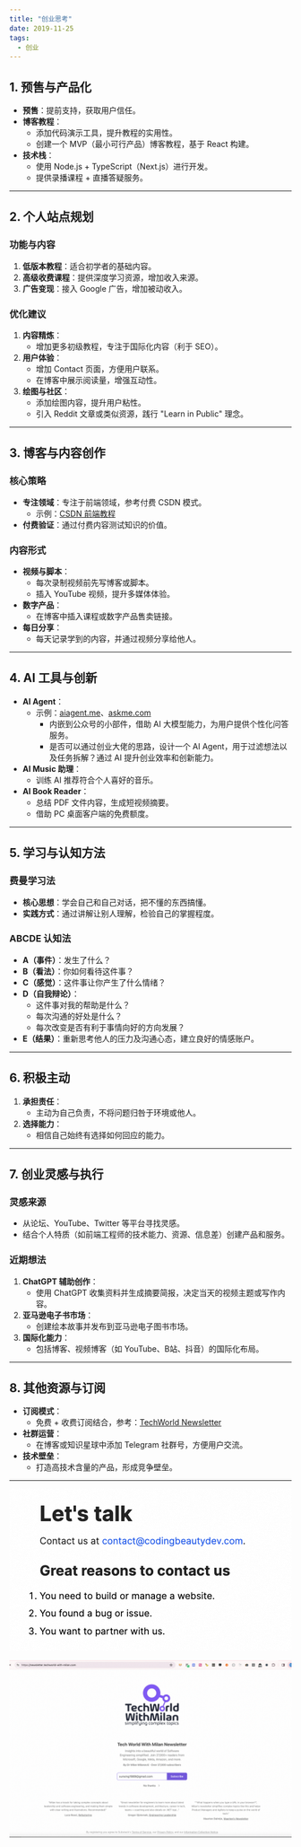 ```yaml
---
title: "创业思考"
date: 2019-11-25
tags: 
  - 创业
---
```


## **1. 预售与产品化**

- **预售**：提前支持，获取用户信任。
- **博客教程**：
  - 添加代码演示工具，提升教程的实用性。
  - 创建一个 MVP（最小可行产品）博客教程，基于 React 构建。
- **技术栈**：
  - 使用 Node.js + TypeScript（Next.js）进行开发。
  - 提供录播课程 + 直播答疑服务。

---

## **2. 个人站点规划**

### **功能与内容**

1. **低版本教程**：适合初学者的基础内容。
2. **高级收费课程**：提供深度学习资源，增加收入来源。
3. **广告变现**：接入 Google 广告，增加被动收入。

### **优化建议**

1. **内容精炼**：
   - 增加更多初级教程，专注于国际化内容（利于 SEO）。
2. **用户体验**：
   - 增加 Contact 页面，方便用户联系。
   - 在博客中展示阅读量，增强互动性。
3. **绘图与社区**：
   - 添加绘图内容，提升用户粘性。
   - 引入 Reddit 文章或类似资源，践行 "Learn in Public" 理念。

---

## **3. 博客与内容创作**

### **核心策略**

- **专注领域**：专注于前端领域，参考付费 CSDN 模式。  
  - 示例：[CSDN 前端教程](https://blog.csdn.net/qq449245884/category_12153673.html)
- **付费验证**：通过付费内容测试知识的价值。

### **内容形式**

- **视频与脚本**：
  - 每次录制视频前先写博客或脚本。
  - 插入 YouTube 视频，提升多媒体体验。
- **数字产品**：
  - 在博客中插入课程或数字产品售卖链接。
- **每日分享**：
  - 每天记录学到的内容，并通过视频分享给他人。

---

## **4. AI 工具与创新**

- **AI Agent**：
  - 示例：[aiagent.me](http://aiagent.me)、[askme.com](http://askme.com)  
    - 内嵌到公众号的小部件，借助 AI 大模型能力，为用户提供个性化问答服务。
    - 是否可以通过创业大佬的思路，设计一个 AI Agent，用于过滤想法以及任务拆解？通过 AI 提升创业效率和创新能力。
- **AI Music 助理**：
  - 训练 AI 推荐符合个人喜好的音乐。
- **AI Book Reader**：
  - 总结 PDF 文件内容，生成短视频摘要。
  - 借助 PC 桌面客户端的免费额度。

---

## **5. 学习与认知方法**

### **费曼学习法**

- **核心思想**：学会自己和自己对话，把不懂的东西搞懂。
- **实践方式**：通过讲解让别人理解，检验自己的掌握程度。

### **ABCDE 认知法**

- **A（事件）**：发生了什么？
- **B（看法）**：你如何看待这件事？
- **C（感觉）**：这件事让你产生了什么情绪？
- **D（自我辩论）**：
  - 这件事对我的帮助是什么？
  - 每次沟通的好处是什么？
  - 每次改变是否有利于事情向好的方向发展？
- **E（结果）**：重新思考他人的压力及沟通心态，建立良好的情感账户。

---

## **6. 积极主动**

1. **承担责任**：
   - 主动为自己负责，不将问题归咎于环境或他人。
2. **选择能力**：
   - 相信自己始终有选择如何回应的能力。

---

## **7. 创业灵感与执行**

### **灵感来源**

- 从论坛、YouTube、Twitter 等平台寻找灵感。
- 结合个人特质（如前端工程师的技术能力、资源、信息差）创建产品和服务。

### **近期想法**

1. **ChatGPT 辅助创作**：
   - 使用 ChatGPT 收集资料并生成摘要简报，决定当天的视频主题或写作内容。
2. **亚马逊电子书市场**：
   - 创建绘本故事并发布到亚马逊电子图书市场。
3. **国际化能力**：
   - 包括博客、视频博客（如 YouTube、B站、抖音）的国际化布局。

---

## **8. 其他资源与订阅**

- **订阅模式**：
  - 免费 + 收费订阅结合，参考：[TechWorld Newsletter](https://newsletter.techworld-with-milan.com/p/what-is-the-difference-between-mvc)
- **社群运营**：
  - 在博客或知识星球中添加 Telegram 社群号，方便用户交流。
- **技术壁垒**：
  - 打造高技术含量的产品，形成竞争壁垒。

---

![Alt Text](image-1.png)

![Alt Text](image.png)
